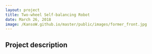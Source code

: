 ```yaml
---
layout: project
title: Two-wheel Self-balancing Robot
date: March 26, 2018
image: /KansoW.github.io/master/public/images/former_front.jpg
---
```


## Project description
